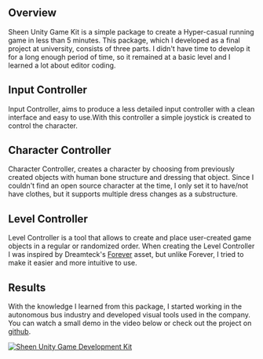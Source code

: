 
## Overview

Sheen Unity Game Kit is a simple package to create a Hyper-casual running game in less than 5 minutes. This package, which I developed as a final project at university, consists of three parts. I didn't have time to develop it for a long enough period of time, so it remained at a basic level and I learned a lot about editor coding.

## Input Controller

Input Controller, aims to produce a less detailed input controller with a clean interface and easy to use.With this controller a simple joystick is created to control the character.

## Character Controller

Character Controller, creates a character by choosing from previously created objects with human bone structure and dressing that object. Since I couldn't find an open source character at the time, I only set it to have/not have clothes, but it supports multiple dress changes as a substructure.

## Level Controller

Level Controller is a tool that allows to create and place user-created game objects in a regular or randomized order. When creating the Level Controller I was inspired by Dreamteck's [Forever](https://assetstore.unity.com/packages/tools/game-toolkits/forever-endless-runner-engine-140926?srsltid=AfmBOooRskdBf6IaRmkLSgoT43fcosHwl5p1WeFY2ygtgSH51iM4KP8M) asset, but unlike Forever, I tried to make it easier and more intuitive to use.

## Results

With the knowledge I learned from this package, I started working in the autonomous bus industry and developed visual tools used in the company. You can watch a small demo in the video below or check out the project on [github](https://github.com/oktayturkdagli/sheen-unity-game-kit).

[![Sheen Unity Game Development Kit](https://img.youtube.com/vi/p37m4h4f6Dc/0.jpg)](https://www.youtube.com/watch?v=p37m4h4f6Dc)

